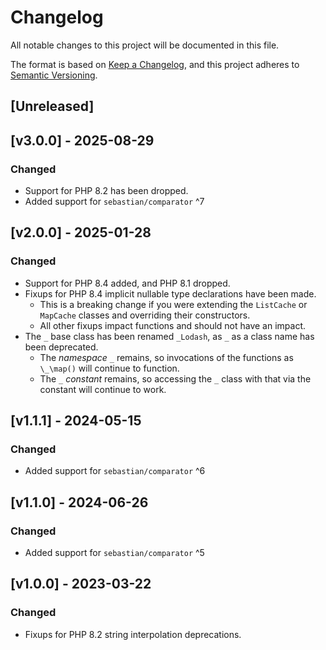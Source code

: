 # Changelog

All notable changes to this project will be documented in this file.

The format is based on [Keep a Changelog](https://keepachangelog.com/en/1.0.0/),
and this project adheres to [Semantic Versioning](https://semver.org/spec/v2.0.0.html).

## [Unreleased]

## [v3.0.0] - 2025-08-29
### Changed
- Support for PHP 8.2 has been dropped.
- Added support for `sebastian/comparator` ^7

## [v2.0.0] - 2025-01-28
### Changed
- Support for PHP 8.4 added, and PHP 8.1 dropped.
- Fixups for PHP 8.4 implicit nullable type declarations have been made.
  - This is a breaking change if you were extending the `ListCache` or `MapCache` classes and overriding their constructors.
  - All other fixups impact functions and should not have an impact.
- The `_` base class has been renamed `_Lodash`, as `_` as a class name has been deprecated.
  - The *namespace* `_` remains, so invocations of the functions as `\_\map()` will continue to function.
  - The `_` *constant* remains, so accessing the `_` class with that via the constant will continue to work.

## [v1.1.1] - 2024-05-15
### Changed
- Added support for `sebastian/comparator` ^6

## [v1.1.0] - 2024-06-26
### Changed
- Added support for `sebastian/comparator` ^5

## [v1.0.0] - 2023-03-22
### Changed
- Fixups for PHP 8.2 string interpolation deprecations.
